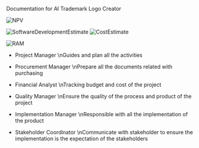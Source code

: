 Documentation for AI Trademark Logo Creator


![NPV](https://user-images.githubusercontent.com/55143952/147342248-035bc1af-09dc-46da-8774-c9787e7b3e32.png)

![SoftwareDevelopmentEstimate](https://user-images.githubusercontent.com/55143952/147340392-41706791-09fb-4937-b908-4045a3dfcad2.jpg)
![CostEstimate](https://user-images.githubusercontent.com/55143952/147340530-74302d2a-6f5d-4809-a3c8-946b17f4a6b4.jpg)

![RAM](https://user-images.githubusercontent.com/55143952/147342557-2957982c-a771-46ca-a53d-0410a55d245f.png)
- Project Manager
\nGuides and plan all the activities

- Procurement Manager
\nPrepare all the documents related with purchasing

- Financial Analyst
\nTracking budget and cost of the project

- Quality Manager
\nEnsure the quality of the process and product of the project

- Implementation Manager
\nResponsible with all the implementation of the product

- Stakeholder Coordinator 
\nCommunicate with stakeholder to ensure the implementation is the expectation of the stakeholders


